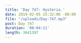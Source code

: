 ```yaml
---
title: 'Day 747: Hysteria.'
date: 2019-02-05 15:32:00 -08:00
file: "/uploads/Day-747.mp3"
post: Day 747
duration: '00:04:11'
length: 3641397
---
```


